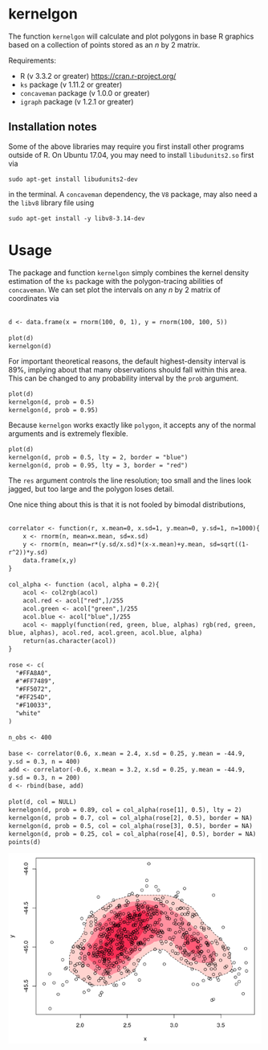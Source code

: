 kernelgon
============

The function `kernelgon` will calculate and plot polygons in base R graphics based on a collection of points stored as an $n$ by 2 matrix.

Requirements:
- R (v 3.3.2 or greater) https://cran.r-project.org/
- `ks` package (v 1.11.2 or greater)
- `concaveman` package (v 1.0.0 or greater)
- `igraph` package (v 1.2.1 or greater)


## Installation notes

Some of the above libraries may require you first install other programs outside of R. On Ubuntu 17.04, you may need to install `libudunits2.so` first via 

```
sudo apt-get install libudunits2-dev
```

in the terminal. A `concaveman` dependency, the `V8` package, may also need a the `libv8` library file using

```
sudo apt-get install -y libv8-3.14-dev
```

# Usage

The package and function `kernelgon` simply combines the kernel density estimation of the `ks` package with the polygon-tracing abilities of `concaveman`. We can set plot the intervals on any $n$ by 2 matrix of coordinates via

```{r}

d <- data.frame(x = rnorm(100, 0, 1), y = rnorm(100, 100, 5))

plot(d)
kernelgon(d)

```

For important theoretical reasons, the default highest-density interval is 89%, implying about that many observations should fall within this area. This can be changed to any probability interval by the `prob` argument.

```
plot(d)
kernelgon(d, prob = 0.5)
kernelgon(d, prob = 0.95)

```

Because `kernelgon` works exactly like `polygon`, it accepts any of the normal arguments and is extremely flexible.

```
plot(d)
kernelgon(d, prob = 0.5, lty = 2, border = "blue")
kernelgon(d, prob = 0.95, lty = 3, border = "red")

```

The `res` argument controls the line resolution; too small and the lines look jagged, but too large and the polygon loses detail.

One nice thing about this is that it is not fooled by bimodal distributions, 

```{r}

correlator <- function(r, x.mean=0, x.sd=1, y.mean=0, y.sd=1, n=1000){
    x <- rnorm(n, mean=x.mean, sd=x.sd)
    y <- rnorm(n, mean=r*(y.sd/x.sd)*(x-x.mean)+y.mean, sd=sqrt((1-r^2))*y.sd)
    data.frame(x,y)
}

col_alpha <- function (acol, alpha = 0.2){
    acol <- col2rgb(acol)
    acol.red <- acol["red",]/255
    acol.green <- acol["green",]/255
    acol.blue <- acol["blue",]/255
    acol <- mapply(function(red, green, blue, alphas) rgb(red, green, blue, alphas), acol.red, acol.green, acol.blue, alpha)
    return(as.character(acol))
}

rose <- c(
  "#FFA8A0", 
  #"#FF7489", 
  "#FF5072", 
  "#FF254D", 
  "#F10033",
  "white"
)

n_obs <- 400

base <- correlator(0.6, x.mean = 2.4, x.sd = 0.25, y.mean = -44.9, y.sd = 0.3, n = 400)
add <- correlator(-0.6, x.mean = 3.2, x.sd = 0.25, y.mean = -44.9, y.sd = 0.3, n = 200)
d <- rbind(base, add)

plot(d, col = NULL)
kernelgon(d, prob = 0.89, col = col_alpha(rose[1], 0.5), lty = 2)
kernelgon(d, prob = 0.7, col = col_alpha(rose[2], 0.5), border = NA)
kernelgon(d, prob = 0.5, col = col_alpha(rose[3], 0.5), border = NA)
kernelgon(d, prob = 0.25, col = col_alpha(rose[4], 0.5), border = NA)
points(d)

```

![](demo.png)